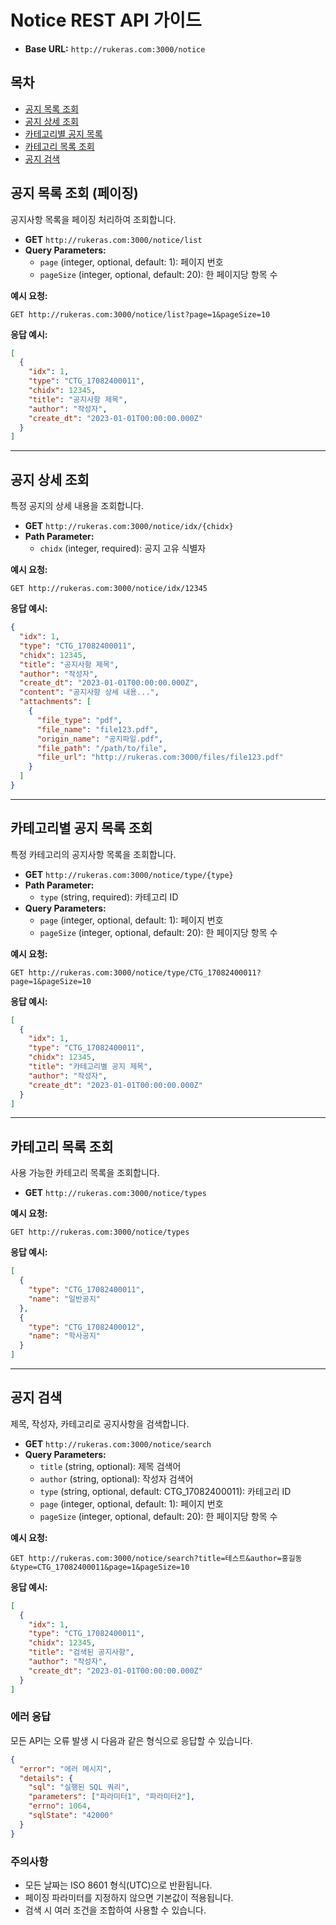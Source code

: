 # Notice REST API 가이드

- **Base URL:** `http://rukeras.com:3000/notice`

## 목차
- [공지 목록 조회](#공지-목록-조회)
- [공지 상세 조회](#공지-상세-조회)
- [카테고리별 공지 목록](#카테고리별-공지-목록)
- [카테고리 목록 조회](#카테고리-목록-조회)
- [공지 검색](#공지-검색)

## 공지 목록 조회 (페이징)
공지사항 목록을 페이징 처리하여 조회합니다.

- **GET** `http://rukeras.com:3000/notice/list`
- **Query Parameters:**
  - `page` (integer, optional, default: 1): 페이지 번호
  - `pageSize` (integer, optional, default: 20): 한 페이지당 항목 수

**예시 요청:**
```
GET http://rukeras.com:3000/notice/list?page=1&pageSize=10
```

**응답 예시:**
```json
[
  {
    "idx": 1,
    "type": "CTG_17082400011",
    "chidx": 12345,
    "title": "공지사항 제목",
    "author": "작성자",
    "create_dt": "2023-01-01T00:00:00.000Z"
  }
]
```

---

## 공지 상세 조회
특정 공지의 상세 내용을 조회합니다.

- **GET** `http://rukeras.com:3000/notice/idx/{chidx}`
- **Path Parameter:**
  - `chidx` (integer, required): 공지 고유 식별자

**예시 요청:**
```
GET http://rukeras.com:3000/notice/idx/12345
```

**응답 예시:**
```json
{
  "idx": 1,
  "type": "CTG_17082400011",
  "chidx": 12345,
  "title": "공지사항 제목",
  "author": "작성자",
  "create_dt": "2023-01-01T00:00:00.000Z",
  "content": "공지사항 상세 내용...",
  "attachments": [
    {
      "file_type": "pdf",
      "file_name": "file123.pdf",
      "origin_name": "공지파일.pdf",
      "file_path": "/path/to/file",
      "file_url": "http://rukeras.com:3000/files/file123.pdf"
    }
  ]
}
```

---

## 카테고리별 공지 목록 조회
특정 카테고리의 공지사항 목록을 조회합니다.

- **GET** `http://rukeras.com:3000/notice/type/{type}`
- **Path Parameter:**
  - `type` (string, required): 카테고리 ID
- **Query Parameters:**
  - `page` (integer, optional, default: 1): 페이지 번호
  - `pageSize` (integer, optional, default: 20): 한 페이지당 항목 수

**예시 요청:**
```
GET http://rukeras.com:3000/notice/type/CTG_17082400011?page=1&pageSize=10
```

**응답 예시:**
```json
[
  {
    "idx": 1,
    "type": "CTG_17082400011",
    "chidx": 12345,
    "title": "카테고리별 공지 제목",
    "author": "작성자",
    "create_dt": "2023-01-01T00:00:00.000Z"
  }
]
```

---

## 카테고리 목록 조회
사용 가능한 카테고리 목록을 조회합니다.

- **GET** `http://rukeras.com:3000/notice/types`

**예시 요청:**
```
GET http://rukeras.com:3000/notice/types
```

**응답 예시:**
```json
[
  {
    "type": "CTG_17082400011",
    "name": "일반공지"
  },
  {
    "type": "CTG_17082400012",
    "name": "학사공지"
  }
]
```

---

## 공지 검색
제목, 작성자, 카테고리로 공지사항을 검색합니다.

- **GET** `http://rukeras.com:3000/notice/search`
- **Query Parameters:**
  - `title` (string, optional): 제목 검색어
  - `author` (string, optional): 작성자 검색어
  - `type` (string, optional, default: CTG_17082400011): 카테고리 ID
  - `page` (integer, optional, default: 1): 페이지 번호
  - `pageSize` (integer, optional, default: 20): 한 페이지당 항목 수

**예시 요청:**
```
GET http://rukeras.com:3000/notice/search?title=테스트&author=홍길동&type=CTG_17082400011&page=1&pageSize=10
```

**응답 예시:**
```json
[
  {
    "idx": 1,
    "type": "CTG_17082400011",
    "chidx": 12345,
    "title": "검색된 공지사항",
    "author": "작성자",
    "create_dt": "2023-01-01T00:00:00.000Z"
  }
]
```

### 에러 응답
모든 API는 오류 발생 시 다음과 같은 형식으로 응답할 수 있습니다.

```json
{
  "error": "에러 메시지",
  "details": {
    "sql": "실행된 SQL 쿼리",
    "parameters": ["파라미터1", "파라미터2"],
    "errno": 1064,
    "sqlState": "42000"
  }
}
```

### 주의사항
- 모든 날짜는 ISO 8601 형식(UTC)으로 반환됩니다.
- 페이징 파라미터를 지정하지 않으면 기본값이 적용됩니다.
- 검색 시 여러 조건을 조합하여 사용할 수 있습니다.
